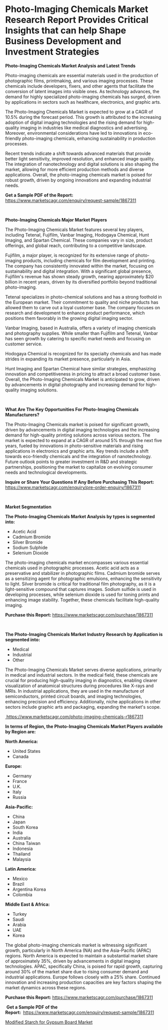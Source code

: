 <p><h1>Photo-Imaging Chemicals Market Research Report Provides Critical Insights that can help Shape Business Development and Investment Strategies</h1></p><p><strong>Photo-Imaging Chemicals Market Analysis and Latest Trends</strong></p>
<p><p>Photo-imaging chemicals are essential materials used in the production of photographic films, printmaking, and various imaging processes. These chemicals include developers, fixers, and other agents that facilitate the conversion of latent images into visible ones. As technology advances, the demand for highly specialized photo-imaging chemicals has surged, driven by applications in sectors such as healthcare, electronics, and graphic arts.</p><p>The Photo-Imaging Chemicals Market is expected to grow at a CAGR of 10.5% during the forecast period. This growth is attributed to the increasing adoption of digital imaging technologies and the rising demand for high-quality imaging in industries like medical diagnostics and advertising. Moreover, environmental considerations have led to innovations in eco-friendly photo-imaging chemicals, enhancing sustainability in production processes.</p><p>Recent trends indicate a shift towards advanced materials that provide better light sensitivity, improved resolution, and enhanced image quality. The integration of nanotechnology and digital solutions is also shaping the market, allowing for more efficient production methods and diverse applications. Overall, the photo-imaging chemicals market is poised for robust growth, driven by ongoing innovations and expanding industrial needs.</p></p>
<p><strong>Get a Sample PDF of the Report:&nbsp;</strong> <a href="https://www.marketscagr.com/enquiry/request-sample/1867311?utm_campaign=2959&utm_medium=2&utm_source=Github&utm_content=ia&utm_term=03042025&utm_id=photo-imaging-chemicals">https://www.marketscagr.com/enquiry/request-sample/1867311</a></p>
<p>&nbsp;</p>
<p><strong>Photo-Imaging Chemicals Major Market Players</strong></p>
<p><p>The Photo-Imaging Chemicals Market features several key players, including Tetenal, Fujifilm, Vanbar Imaging, Hodogaya Chemical, Hunt Imaging, and Spartan Chemical. These companies vary in size, product offerings, and global reach, contributing to a competitive landscape.</p><p>Fujifilm, a major player, is recognized for its extensive range of photo-imaging products, including chemicals for film development and printing. The company has consistently innovated within the market, focusing on sustainability and digital integration. With a significant global presence, Fujifilm's revenue has shown steady growth, nearing approximately $20 billion in recent years, driven by its diversified portfolio beyond traditional photo-imaging.</p><p>Tetenal specializes in photo-chemical solutions and has a strong foothold in the European market. Their commitment to quality and niche products has allowed them to carve out a loyal customer base. The company focuses on research and development to enhance product performance, which positions them favorably in the growing digital imaging sector.</p><p>Vanbar Imaging, based in Australia, offers a variety of imaging chemicals and photography supplies. While smaller than Fujifilm and Tetenal, Vanbar has seen growth by catering to specific market needs and focusing on customer service. </p><p>Hodogaya Chemical is recognized for its specialty chemicals and has made strides in expanding its market presence, particularly in Asia. </p><p>Hunt Imaging and Spartan Chemical have similar strategies, emphasizing innovation and competitiveness in pricing to attract a broad customer base. Overall, the Photo-Imaging Chemicals Market is anticipated to grow, driven by advancements in digital photography and increasing demand for high-quality imaging solutions.</p></p>
<p>&nbsp;</p>
<p><strong>What Are The Key Opportunities For Photo-Imaging Chemicals Manufacturers?</strong></p>
<p><p>The Photo-Imaging Chemicals market is poised for significant growth, driven by advancements in digital imaging technologies and the increasing demand for high-quality printing solutions across various sectors. The market is expected to expand at a CAGR of around 5% through the next five years, fueled by innovations in photo-sensitive materials and rising applications in electronics and graphic arts. Key trends include a shift towards eco-friendly chemicals and the integration of nanotechnology. Future outlook points to greater investment in R&D and strategic partnerships, positioning the market to capitalize on evolving consumer needs and technological developments.</p></p>
<p><strong>Inquire or Share Your Questions If Any Before Purchasing This Report:</strong> <a href="https://www.marketscagr.com/enquiry/pre-order-enquiry/1867311?utm_campaign=2959&utm_medium=2&utm_source=Github&utm_content=ia&utm_term=03042025&utm_id=photo-imaging-chemicals">https://www.marketscagr.com/enquiry/pre-order-enquiry/1867311</a></p>
<p>&nbsp;</p>
<p><strong>Market Segmentation</strong></p>
<p><strong>The Photo-Imaging Chemicals Market Analysis by types is segmented into:</strong></p>
<p><ul><li>Acetic Acid</li><li>Cadmium Bromide</li><li>Silver Bromide</li><li>Sodium Sulphide</li><li>Selenium Dioxide</li></ul></p>
<p><p>The photo-imaging chemicals market encompasses various essential chemicals used in photographic processes. Acetic acid acts as a preservative and stabilizer in photographic films. Cadmium bromide serves as a sensitizing agent for photographic emulsions, enhancing the sensitivity to light. Silver bromide is critical for traditional film photography, as it is a light-sensitive compound that captures images. Sodium sulfide is used in developing processes, while selenium dioxide is used for toning prints and enhancing image stability. Together, these chemicals facilitate high-quality imaging.</p></p>
<p><strong>Purchase this Report:&nbsp;</strong><a href="https://www.marketscagr.com/purchase/1867311?utm_campaign=2959&utm_medium=2&utm_source=Github&utm_content=ia&utm_term=03042025&utm_id=photo-imaging-chemicals">https://www.marketscagr.com/purchase/1867311</a></p>
<p>&nbsp;</p>
<p><strong>The Photo-Imaging Chemicals Market Industry Research by Application is segmented into:</strong></p>
<p><ul><li>Medical</li><li>Industrial</li><li>Other</li></ul></p>
<p><p>The Photo-Imaging Chemicals Market serves diverse applications, primarily in medical and industrial sectors. In the medical field, these chemicals are crucial for producing high-quality imaging in diagnostics, enabling clearer visualization of anatomical structures during procedures like X-rays and MRIs. In industrial applications, they are used in the manufacture of semiconductors, printed circuit boards, and imaging technologies, enhancing precision and efficiency. Additionally, niche applications in other sectors include graphic arts and packaging, expanding the market's scope.</p></p>
<p><a href="https://www.marketscagr.com/photo-imaging-chemicals-r1867311?utm_campaign=2959&utm_medium=2&utm_source=Github&utm_content=ia&utm_term=03042025&utm_id=photo-imaging-chemicals">&nbsp;https://www.marketscagr.com/photo-imaging-chemicals-r1867311</a></p>
<p><strong>In terms of Region, the Photo-Imaging Chemicals Market Players available by Region are:</strong></p>
<p>
    <p> <strong> North America: </strong>
        <ul>
            <li>United States</li>
            <li>Canada</li>
        </ul>
        </p> 
    <p> <strong> Europe: </strong>
        <ul>
            <li>Germany</li>
            <li>France</li>
            <li>U.K.</li>
            <li>Italy</li>
            <li>Russia</li>
        </ul>
        </p> 
    <p> <strong> Asia-Pacific: </strong>
        <ul>
            <li>China</li>
            <li>Japan</li>
            <li>South Korea</li>
            <li>India</li>
            <li>Australia</li>
            <li>China Taiwan</li>
            <li>Indonesia</li>
            <li>Thailand</li>
            <li>Malaysia</li>
        </ul>
        </p> 
    <p> <strong> Latin America: </strong>
        <ul>
            <li>Mexico</li>
            <li>Brazil</li>
            <li>Argentina Korea</li>
            <li>Colombia</li>
        </ul>
        </p> 
    <p> <strong> Middle East & Africa: </strong>
        <ul>
            <li>Turkey</li>
            <li>Saudi</li>
            <li>Arabia</li>
            <li>UAE</li>
            <li>Korea</li>
        </ul>
    </p>
    </p>
<p><p>The global photo-imaging chemicals market is witnessing significant growth, particularly in North America (NA) and the Asia-Pacific (APAC) regions. North America is expected to maintain a substantial market share of approximately 35%, driven by advancements in digital imaging technologies. APAC, specifically China, is poised for rapid growth, capturing around 30% of the market share due to rising consumer demand and industrial applications. Europe follows closely with a 25% share. Continued innovation and increasing production capacities are key factors shaping the market dynamics across these regions.</p></p>
<p><strong>Purchase this Report: </strong><a href="https://www.marketscagr.com/purchase/1867311?utm_campaign=2959&utm_medium=2&utm_source=Github&utm_content=ia&utm_term=03042025&utm_id=photo-imaging-chemicals">https://www.marketscagr.com/purchase/1867311</a></p>
<p>&nbsp;<strong>Get a Sample PDF of the Report:&nbsp;&nbsp;</strong><a href="https://www.marketscagr.com/enquiry/request-sample/1867311?utm_campaign=2959&utm_medium=2&utm_source=Github&utm_content=ia&utm_term=03042025&utm_id=photo-imaging-chemicals">https://www.marketscagr.com/enquiry/request-sample/1867311</a></p>
<p><strong></strong></p>
<p><p><a href="https://github.com/deyniphytic/Market-Research-Report-List-1/blob/main/modified-starch-for-gypsum-board-market.md?utm_campaign=2959&utm_medium=2&utm_source=Github&utm_content=ia&utm_term=03042025&utm_id=photo-imaging-chemicals">Modified Starch for Gypsum Board Market</a></p></p>